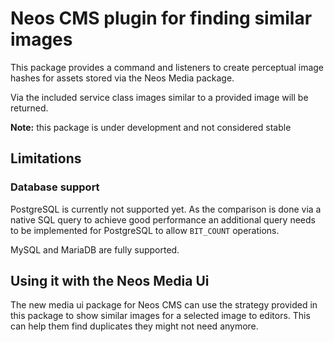 # Neos CMS plugin for finding similar images

This package provides a command and listeners to create
perceptual image hashes for assets stored via the Neos Media package.

Via the included service class images similar to a provided image will be returned.

**Note:** this package is under development and not considered stable

## Limitations

### Database support

PostgreSQL is currently not supported yet.
As the comparison is done via a native SQL query to achieve
good performance an additional query needs to be implemented
for PostgreSQL to allow `BIT_COUNT` operations.

MySQL and MariaDB are fully supported.

## Using it with the Neos Media Ui

The new media ui package for Neos CMS can use the strategy
provided in this package to show similar images for a selected 
image to editors. This can help them find duplicates they might
not need anymore.
